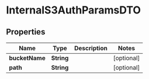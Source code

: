 

# InternalS3AuthParamsDTO


## Properties

| Name | Type | Description | Notes |
|------------ | ------------- | ------------- | -------------|
|**bucketName** | **String** |  |  [optional] |
|**path** | **String** |  |  [optional] |



